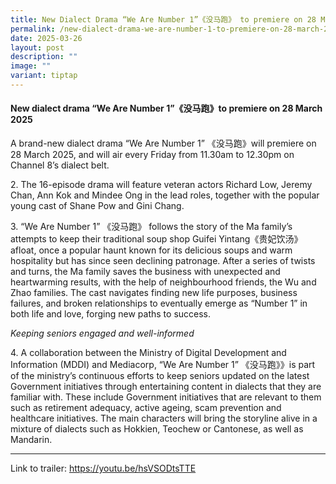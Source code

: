 ```yaml
---
title: New Dialect Drama “We Are Number 1”《没马跑》 to premiere on 28 March 2025
permalink: /new-dialect-drama-we-are-number-1-to-premiere-on-28-march-2025/
date: 2025-03-26
layout: post
description: ""
image: ""
variant: tiptap
---
```

<h4><strong>New dialect drama “We Are Number 1”《没马跑》to premiere on 28 March 2025</strong></h4>
<p>A brand-new dialect drama “We Are Number 1” 《没马跑》will premiere on 28 March
2025, and will air every Friday from 11.30am to 12.30pm on Channel 8’s
dialect belt.</p>
<p>2. The 16-episode drama will feature veteran actors Richard Low, Jeremy
Chan, Ann Kok and Mindee Ong in the lead roles, together with the popular
young cast of Shane Pow and Gini Chang.</p>
<p>3. “We Are Number 1” 《没马跑》 follows the story of the Ma family’s attempts
to keep their traditional soup shop Guifei Yintang《贵妃饮汤》afloat, once a
popular haunt known for its delicious soups and warm hospitality but has
since seen declining patronage. After a series of twists and turns, the
Ma family saves the business with unexpected and heartwarming results,
with the help of neighbourhood friends, the Wu and Zhao families. The cast
navigates finding new life purposes, business failures, and broken relationships
to eventually emerge as “Number 1” in both life and love, forging new paths
to success.</p>
<p><em>Keeping seniors engaged and well-informed</em>
</p>
<p>4. A collaboration between the Ministry of Digital Development and Information
(MDDI) and Mediacorp, “We Are Number 1” 《没马跑》》is part of the ministry’s
continuous efforts to keep seniors updated on the latest Government initiatives
through entertaining content in dialects that they are familiar with. These
include Government initiatives that are relevant to them such as retirement
adequacy, active ageing, scam prevention and healthcare initiatives. The
main characters will bring the storyline alive in a mixture of dialects
such as Hokkien, Teochew or Cantonese, as well as Mandarin.</p>
<hr>
<p>Link to trailer: <a href="https://youtu.be/hsVSODtsTTE" rel="noopener noreferrer nofollow" target="_blank">https://youtu.be/hsVSODtsTTE</a>
</p>